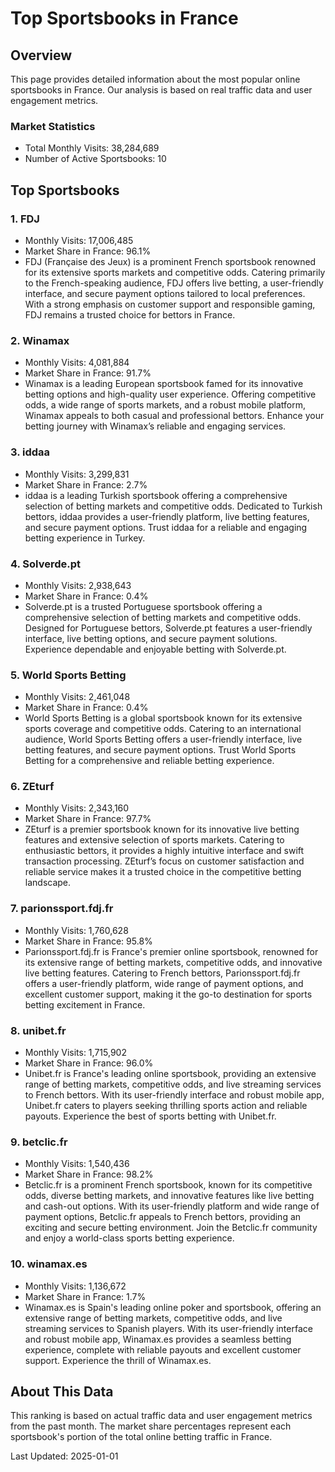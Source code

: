 # Top Sportsbooks in France

## Overview
This page provides detailed information about the most popular online sportsbooks in France. 
Our analysis is based on real traffic data and user engagement metrics.

### Market Statistics
- Total Monthly Visits: 38,284,689
- Number of Active Sportsbooks: 10

## Top Sportsbooks

### 1. FDJ
- Monthly Visits: 17,006,485
- Market Share in France: 96.1%
-  FDJ (Française des Jeux) is a prominent French sportsbook renowned for its extensive sports markets and competitive odds. Catering primarily to the French-speaking audience, FDJ offers live betting, a user-friendly interface, and secure payment options tailored to local preferences. With a strong emphasis on customer support and responsible gaming, FDJ remains a trusted choice for bettors in France.

### 2. Winamax
- Monthly Visits: 4,081,884
- Market Share in France: 91.7%
-  Winamax is a leading European sportsbook famed for its innovative betting options and high-quality user experience. Offering competitive odds, a wide range of sports markets, and a robust mobile platform, Winamax appeals to both casual and professional bettors. Enhance your betting journey with Winamax’s reliable and engaging services.

### 3. iddaa
- Monthly Visits: 3,299,831
- Market Share in France: 2.7%
-  iddaa is a leading Turkish sportsbook offering a comprehensive selection of betting markets and competitive odds. Dedicated to Turkish bettors, iddaa provides a user-friendly platform, live betting features, and secure payment options. Trust iddaa for a reliable and engaging betting experience in Turkey.

### 4. Solverde.pt
- Monthly Visits: 2,938,643
- Market Share in France: 0.4%
-  Solverde.pt is a trusted Portuguese sportsbook offering a comprehensive selection of betting markets and competitive odds. Designed for Portuguese bettors, Solverde.pt features a user-friendly interface, live betting options, and secure payment solutions. Experience dependable and enjoyable betting with Solverde.pt.

### 5. World Sports Betting
- Monthly Visits: 2,461,048
- Market Share in France: 0.4%
-  World Sports Betting is a global sportsbook known for its extensive sports coverage and competitive odds. Catering to an international audience, World Sports Betting offers a user-friendly interface, live betting features, and secure payment options. Trust World Sports Betting for a comprehensive and reliable betting experience.

### 6. ZEturf
- Monthly Visits: 2,343,160
- Market Share in France: 97.7%
-  ZEturf is a premier sportsbook known for its innovative live betting features and extensive selection of sports markets. Catering to enthusiastic bettors, it provides a highly intuitive interface and swift transaction processing. ZEturf’s focus on customer satisfaction and reliable service makes it a trusted choice in the competitive betting landscape.

### 7. parionssport.fdj.fr
- Monthly Visits: 1,760,628
- Market Share in France: 95.8%
-  Parionssport.fdj.fr is France's premier online sportsbook, renowned for its extensive range of betting markets, competitive odds, and innovative live betting features. Catering to French bettors, Parionssport.fdj.fr offers a user-friendly platform, wide range of payment options, and excellent customer support, making it the go-to destination for sports betting excitement in France.

### 8. unibet.fr
- Monthly Visits: 1,715,902
- Market Share in France: 96.0%
-  Unibet.fr is France's leading online sportsbook, providing an extensive range of betting markets, competitive odds, and live streaming services to French bettors. With its user-friendly interface and robust mobile app, Unibet.fr caters to players seeking thrilling sports action and reliable payouts. Experience the best of sports betting with Unibet.fr.

### 9. betclic.fr
- Monthly Visits: 1,540,436
- Market Share in France: 98.2%
-  Betclic.fr is a prominent French sportsbook, known for its competitive odds, diverse betting markets, and innovative features like live betting and cash-out options. With its user-friendly platform and wide range of payment options, Betclic.fr appeals to French bettors, providing an exciting and secure betting environment. Join the Betclic.fr community and enjoy a world-class sports betting experience.

### 10. winamax.es
- Monthly Visits: 1,136,672
- Market Share in France: 1.7%
-  Winamax.es is Spain's leading online poker and sportsbook, offering an extensive range of betting markets, competitive odds, and live streaming services to Spanish players. With its user-friendly interface and robust mobile app, Winamax.es provides a seamless betting experience, complete with reliable payouts and excellent customer support. Experience the thrill of Winamax.es.


## About This Data
This ranking is based on actual traffic data and user engagement metrics from the past month. 
The market share percentages represent each sportsbook's portion of the total online betting traffic in France.

Last Updated: 2025-01-01
